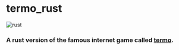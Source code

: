 # termo_rust

![rust](https://img.shields.io/badge/Rust-000000?style=for-the-badge&logo=rust&logoColor=white)

### A rust version of the famous internet game called [termo](https://term.ooo/).
